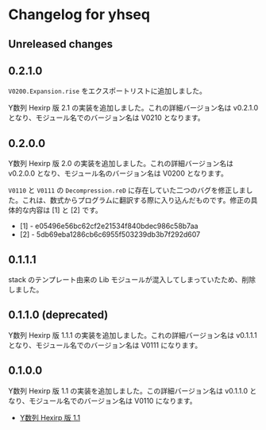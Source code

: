# Changelog for yhseq

## Unreleased changes

## 0.2.1.0

`V0200.Expansion.rise` をエクスポートリストに追加しました。

Y数列 Hexirp 版 2.1 の実装を追加しました。これの詳細バージョン名は v0.2.1.0 となり、モジュール名でのバージョン名は V0210 となります。

## 0.2.0.0

Y数列 Hexirp 版 2.0 の実装を追加しました。これの詳細バージョン名は v0.2.0.0 となり、モジュール名のバージョン名は V0200 となります。

`V0110` と `V0111` の `Decompression.reD` に存在していた二つのバグを修正しました。これは、数式からプログラムに翻訳する際に入り込んだものです。修正の具体的な内容は [1] と [2] です。

* [1] - e05496e56bc62cf2e21534f840bdec986c58b7aa
* [2] - 5db69eba1286cb6c6955f503239db3b7f292d607

## 0.1.1.1

stack のテンプレート由来の Lib モジュールが混入してしまっていたため、削除しました。

## 0.1.1.0 (deprecated)

Y数列 Hexirp 版 1.1.1 の実装を追加しました。これの詳細バージョン名は v0.1.1.1 となり、モジュール名でのバージョン名は V0111 になります。

## 0.1.0.0

Y数列 Hexirp 版 1.1 の実装を追加しました。この詳細バージョン名は v0.1.1.0 となり、モジュール名でのバージョン名は V0110 になります。

* [Y数列 Hexirp 版 1.1](https://googology.wikia.org/ja/wiki/%E3%83%A6%E3%83%BC%E3%82%B6%E3%83%BC%E3%83%96%E3%83%AD%E3%82%B0:Hexirp/Y%E6%95%B0%E5%88%97_Hexirp_%E7%89%88_1.1)
